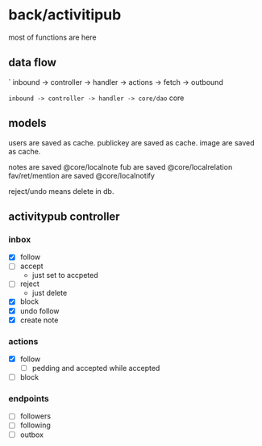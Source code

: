 # back/activitipub

most of functions are here

## data flow
` inbound -> controller -> handler -> actions -> fetch -> outbound

` inbound -> controller -> handler -> core/dao
`                                     core

## models

users are saved as cache.
publickey are saved as cache.
image are saved as cache.

notes are saved @core/localnote
fub are saved @core/localrelation
fav/ret/mention are saved @core/localnotify

reject/undo means delete in db.

## activitypub controller

### inbox

- [x] follow
- [ ] accept
  - just set to accpeted
- [ ] reject
  - just delete
- [x] block
- [x] undo follow
- [x] create note

### actions

- [x] follow
  - [ ] pedding and accepted while accepted
- [ ] block

### endpoints

- [ ] followers
- [ ] following
- [ ] outbox
